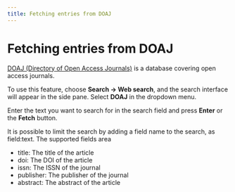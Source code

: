 ```yaml
---
title: Fetching entries from DOAJ
---
```


# Fetching entries from DOAJ

[DOAJ (Directory of Open Access Journals)](http://doaj.org/) is a database covering open access journals.

To use this feature, choose **Search -&gt; Web search**, and the search interface will appear in the side pane. Select **DOAJ** in the dropdown menu.

Enter the text you want to search for in the search field and press **Enter** or the **Fetch** button.

It is possible to limit the search by adding a field name to the search, as field:text. The supported fields area

-   title: The title of the article
-   doi: The DOI of the article
-   issn: The ISSN of the journal
-   publisher: The publisher of the journal
-   abstract: The abstract of the article

